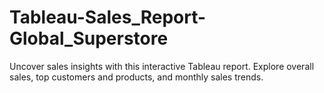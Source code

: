 # Tableau-Sales_Report-Global_Superstore
Uncover sales insights with this interactive Tableau report. Explore overall sales, top customers and products, and monthly sales trends.
